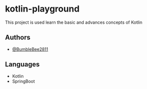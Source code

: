 # kotlin-playground

This project is used learn the basic and advances concepts of Kotlin


## Authors

- [@BumbleBee2811](https://github.com/BumbleBee2811)


## Languages
- Kotlin
- SpringBoot